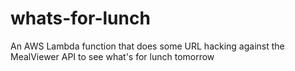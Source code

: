 # whats-for-lunch
An AWS Lambda function that does some URL hacking against the MealViewer API to see what's for lunch tomorrow
